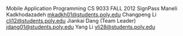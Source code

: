 Mobile Application Programming
CS 9033 FALL 2012
SignPass
Maneli Kadkhodazadeh mkadkh01@students.poly.edu
Changpeng Li cli12@students.poly.edu
Jiankai Dang (Team Leader) jdang01@students.poly.edu
Yang Li yli28@students.poly.edu
